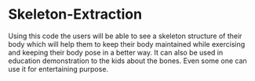 # Skeleton-Extraction
Using this code the users will be able to see a skeleton structure of their body which will help them to keep their body maintained while exercising and keeping their body pose in a better way. It can also be used in education demonstration to the kids about the bones. Even some one can use it for entertaining purpose.
